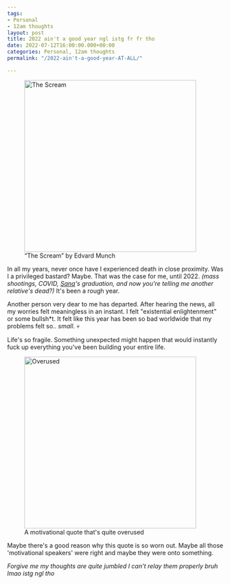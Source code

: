 ```yaml
---
tags:
- Personal
- 12am thoughts
layout: post
title: 2022 ain't a good year ngl istg fr fr tho
date: 2022-07-12T16:00:00.000+00:00
categories: Personal, 12am thoughts
permalink: "/2022-ain't-a-good-year-AT-ALL/"

---
```

<figure><img src="https://cdn.discordapp.com/attachments/993410728088305734/996455238980612248/0_GEZDqwMQqsdNegms.jpg" alt="The Scream" style="width:400px;"> <figcaption>“The Scream” by Edvard Munch</figcaption> </figure>

In all my years, never once have I experienced death in close proximity. Was I a privileged bastard? Maybe. That was the case for me, until 2022. _(mass shootings, COVID,_ [_Sana_](https://www.youtube.com/channel/UCsUj0dszADCGbF3gNrQEuSQ)_'s graduation, and now you're telling me another relative's dead?)_ It's been a rough year.

Another person very dear to me has departed. After hearing the news, all my worries felt meaningless in an instant. I felt "existential enlightenment" or some bullsh*t. It felt like this year has been so bad worldwide that my problems felt so.. _small_. 💀

Life's so fragile. Something unexpected might happen that would instantly fuck up everything you've been building your entire life.

<figure><img src="https://cdn.discordapp.com/attachments/993410728088305734/996463792986804304/Minimalist_Simple_Motivational_Quote_Instagram_Post.jpg" alt="Overused" style="width:400px;"> <figcaption>A motivational quote that's quite overused</figcaption> </figure>

Maybe there's a good reason why this quote is so worn out. Maybe all those 'motivational speakers' were right and maybe they were onto something.

_Forgive me my thoughts are quite jumbled I can't relay them properly bruh lmao istg ngl tho_